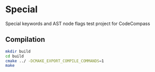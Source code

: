 # Special
Special keywords and AST node flags test project for CodeCompass

## Compilation
```bash
mkdir build
cd build
cmake ../ -DCMAKE_EXPORT_COMPILE_COMMANDS=1
make 
```
